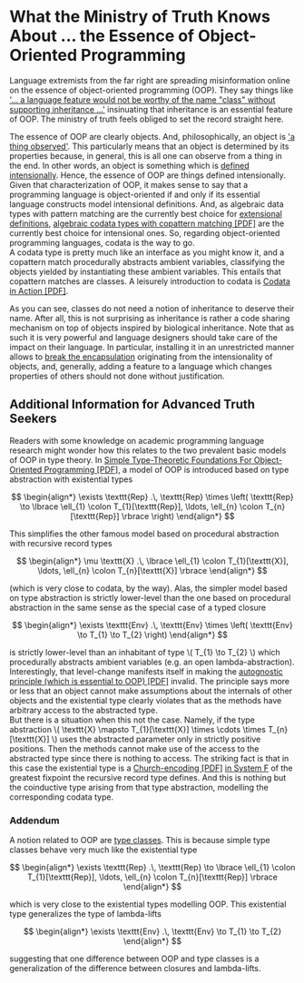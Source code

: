 # What the Ministry of Truth Knows About ... the Essence of Object-Oriented Programming

Language extremists from the far right are spreading misinformation online on the essence of object-oriented programming (OOP).
They say things like ['... a language feature would not be worthy of the name "class" without supporting inheritance ...'](https://docs.python.org/3/tutorial/classes.html#inheritance) insinuating that inheritance is an essential feature of OOP.
The ministry of truth feels obliged to set the record straight here.

The essence of OOP are clearly objects.
And, philosophically, an object is ['a thing observed'](https://en.wikipedia.org/wiki/Object_(philosophy)).
This particularly means that an object is determined by its properties because, in general, this is all one can observe from a thing in the end.
In other words, an object is something which is [defined intensionally](https://en.wikipedia.org/wiki/Extensional_and_intensional_definitions).
Hence, the essence of OOP are things defined intensionally.\
Given that characterization of OOP, it makes sense to say that a programming language is object-oriented if and only if its essential language constructs model intensional definitions.
And, as algebraic data types with pattern matching are the currently best choice for [extensional definitions](https://en.wikipedia.org/wiki/Extensional_and_intensional_definitions), [algebraic codata types with copattern matching [PDF]](https://www.cse.chalmers.se/~abela/popl13.pdf) are the currently best choice for intensional ones.
So, regarding object-oriented programming languages, codata is the way to go.\
A codata type is pretty much like an interface as you might know it, and a copattern match procedurally abstracts ambient variables, classifying the objects yielded by instantiating these ambient variables.
This entails that copattern matches are classes.
A leisurely introduction to codata is [Codata in Action [PDF]](https://www.microsoft.com/en-us/research/uploads/prod/2020/01/CoDataInAction.pdf).

As you can see, classes do not need a notion of inheritance to deserve their name.
After all, this is not surprising as inheritance is rather a code sharing mechanism on top of objects inspired by biological inheritance.
Note that as such it is very powerful and language designers should take care of the impact on their language.
In particular, installing it in an unrestricted manner allows to [break the encapsulation](https://en.wikipedia.org/wiki/Encapsulation_(object-oriented_programming)) originating from the intensionality of objects, and, generally, adding a feature to a language which changes properties of others should not done without justification.

## Additional Information for Advanced Truth Seekers

Readers with some knowledge on academic programming language research might wonder how this relates to the two prevalent basic models of OOP in type theory.
In [Simple Type-Theoretic Foundations For Object-Oriented Programming [PDF]](https://www.cis.upenn.edu/~bcpierce/papers/oop.pdf), a model of OOP is introduced based on type abstraction with existential types

$$
  \begin{align*}
    \exists
    \texttt{Rep}
    .\,
    \texttt{Rep}
    \times
    \left(
      \texttt{Rep}
      \to
      \lbrace
        \ell_{1} \colon T_{1}[\texttt{Rep}],
        \ldots,
        \ell_{n} \colon T_{n}[\texttt{Rep}]
      \rbrace
    \right)
  \end{align*}
$$

This simplifies the other famous model based on procedural abstraction with recursive record types

$$
  \begin{align*}
    \mu \texttt{X}
    .\,
    \lbrace
      \ell_{1} \colon T_{1}[\texttt{X}],
      \ldots,
      \ell_{n} \colon T_{n}[\texttt{X}]
    \rbrace
  \end{align*}
$$

(which is very close to codata, by the way).
Alas, the simpler model based on type abstraction is strictly lower-level than the one based on procedural abstraction in the same sense as the special case of a typed closure

$$
  \begin{align*}
    \exists
    \texttt{Env}
    .\,
    \texttt{Env}
    \times
    \left(
      \texttt{Env} \to T_{1} \to T_{2}
    \right)
  \end{align*}
$$

is strictly lower-level than an inhabitant of type \\( T_{1} \to T_{2} \\) which procedurally abstracts ambient variables (e.g. an open lambda-abstraction).
Interestingly, that level-change manifests itself in making the [autognostic principle (which is essential to OOP) [PDF]](https://www.cs.utexas.edu/~wcook/Drafts/2009/essay.pdf) invalid.
The principle says more or less that an object cannot make assumptions about the internals of other objects and the existential type clearly violates that as the methods have arbitrary access to the abstracted type.\
But there is a situation when this not the case.
Namely, if the type abstraction \\( \texttt{X} \mapsto T_{1}[\texttt{X}] \times \cdots \times T_{n}[\texttt{X}] \\) uses the abstracted parameter only in strictly positive positions.
Then the methods cannot make use of the access to the abstracted type since there is nothing to access.
The striking fact is that in this case the existential type is a [Church-encoding [PDF]](https://www.cs.ox.ac.uk/jeremy.gibbons/publications/embedding.pdf) [in System F](https://homepages.inf.ed.ac.uk/wadler/papers/free-rectypes/free-rectypes.txt) of the greatest fixpoint the recursive record type defines.
And this is nothing but the coinductive type arising from that type abstraction, modelling the corresponding codata type.

### Addendum

A notion related to OOP are [type classes](https://en.wikipedia.org/wiki/Type_class).
This is because simple type classes behave very much like the existential type

$$
  \begin{align*}
    \exists
    \texttt{Rep}
    .\,
    \texttt{Rep}
    \to
    \lbrace
      \ell_{1} \colon T_{1}[\texttt{Rep}],
      \ldots,
      \ell_{n} \colon T_{n}[\texttt{Rep}]
    \rbrace
  \end{align*}
$$

which is very close to the existential types modelling OOP.
This existential type generalizes the type of lambda-lifts

$$
  \begin{align*}
    \exists
    \texttt{Env}
    .\,
    \texttt{Env} \to T_{1} \to T_{2}
  \end{align*}
$$

suggesting that one difference between OOP and type classes is a generalization of the difference between closures and lambda-lifts.
